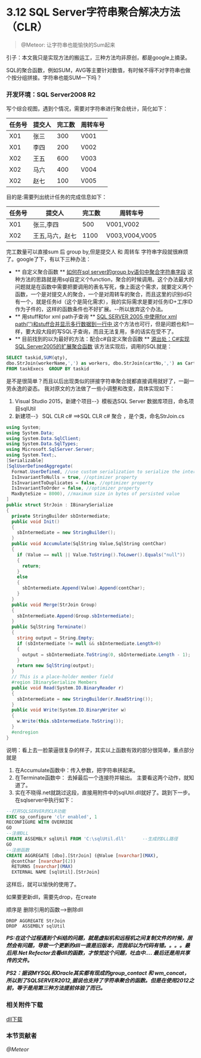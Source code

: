 # 3.12 SQL Server字符串聚合解决方法（CLR）

> @Meteor: 让字符串也能愉快的Sum起来  

引子：本文我只是实现方法的搬运工，三种方法均非原创，都是google上摘录。

SQL的聚合函数，例如SUM，AVG等主要针对数值，有时候不得不对字符串也做个按分组拼接。字符串也能SUM一下吗？

### 开发环境：SQL Server2008 R2
写个综合视图，遇到个情况，需要对字符串进行聚合统计，简化如下：

| 任务号  | 提交人  | 完工数  | 周转车号 |
| ---- | ---- | ---- | ---- |
| X01  | 张三   | 300  | V001 |
| X01  | 李四   | 200  | V002 |
| X02  | 王五   | 600  | V003 |
| X02  | 马六   | 400  | V004 |
| X02  | 赵七   | 100  | V005 |

目的是:需要列出统计任务的完成信息如下：

| 任务号  | 提交人      | 完工数  | 周转车号           |
| ---- | -------- | ---- | -------------- |
| X01  | 张三,李四    | 500  | V001,V002      |
| X02  | 王五,马六，赵七 | 1100 | V003,V004,V005 |

完工数量可以直接sum 后 group by,但是提交人 和 周转车 字符串字段就很麻烦了。google了下，有以下三种办法：

* ** 自定义聚合函数 **   [如何在sql server的group by语句中聚合字符串字段](https://zhidao.baidu.com/question/1431474448110090539.html)
  这种方法的思路就是用sql自定义个function，聚合的时候调用。这个办法最大的问题就是在函数中需要把要调用的表名写死，像上面这个需求，就要定义两个函数，一个是对提交人的聚合，一个是对周转车的聚合，而且这里的识别id只有一个，就是任务id（这个是简化需求），我的实际需求是要对任务ID+工序ID作为子件的，这样的函数条件也不好扩展。--所以放弃这个办法。
* ** 用stuff和for xml path子查询 **  [SQL SERVER 2005 中使用for xml path('')和stuff合并显示多行数据到一行中  ](http://lvmylove.blog.163.com/blog/static/207215172201511233315392/)
  这个方法也可行，但是问题也和1一样，要大段大段的写SQL子查询，而且无法复用，多的话实在受不了。
* ** 目前找到的以为最好的方法：配合c#自定义聚合函数  ** [源出处：C#实现SQL Server2005的扩展聚合函数](http://www.cnblogs.com/blues_/archive/2010/03/19/1690047.html)
  该方法实现后，调用的SQL就是：

```SQL
SELECT taskid,SUM(qty),
dbo.StrJoin(workerName,',') as workers, dbo.StrJoin(cartNo,',') as Carts 
FROM taskExecs  GROUP BY taskid
```
是不是很简单？而且以后出现类似的拼接字符串聚合就都直接调用就好了，一副一劳永逸的姿态。
我对原文的方法做了一些小调整和改变，具体实现如下：
1. Visual Studio 2015，新建个项目--》模板选SQL Server 数据库项目，命名项目sqlUtil
2. 新建项--》 SQL CLR c#  ==>SQL CLR c# 聚合  ，是个类，命名StrJoin.cs

```c#
using System;
using System.Data;
using System.Data.SqlClient;
using System.Data.SqlTypes;
using Microsoft.SqlServer.Server;
using System.Text;、
[Serializable]
[SqlUserDefinedAggregate(
  Format.UserDefined, //use custom serialization to serialize the intermediate result
  IsInvariantToNulls = true, //optimizer property
  IsInvariantToDuplicates = false, //optimizer property
  IsInvariantToOrder = false, //optimizer property
  MaxByteSize = 8000), //maximum size in bytes of persisted value
]
public struct StrJoin : IBinarySerialize
{
  private StringBuilder sbIntermediate;
  public void Init()
  {
    sbIntermediate = new StringBuilder();
  }
  public void Accumulate(SqlString Value,SqlString contChar)
  {
    if (Value == null || Value.ToString().ToLower().Equals("null"))
    {
      return;
    }
    else
    {
      sbIntermediate.Append(Value).Append(contChar);
    }
  }
  public void Merge(StrJoin Group)
  {
    sbIntermediate.Append(Group.sbIntermediate);
  }
  public SqlString Terminate()
  {
    string output = String.Empty;
    if (sbIntermediate != null && sbIntermediate.Length>0)
    {
      output = sbIntermediate.ToString(0, sbIntermediate.Length - 1);
    }
    return new SqlString(output);
  }
  // This is a place-holder member field
  #region IBinarySerialize Members
  public void Read(System.IO.BinaryReader r)
  {
    sbIntermediate = new StringBuilder(r.ReadString());
  }
  public void Write(System.IO.BinaryWriter w)
  {
    w.Write(this.sbIntermediate.ToString());
  }
  #endregion
}
```

说明：看上去一脸蒙逼很复杂的样子，其实以上函数有效的部分很简单，重点部分就是
1. 在Accumulate函数中：传入参数，把字符串拼起来。 
2. 在Terminate函数中： 去掉最后一个连接符并输出。
   主要看这两个动作，就知道了。
3. 实在不晓得.net就跳过这段，直接用附件中的sqlUtil.dll就好了。跳到下一步。
   在sqlserver中执行如下：

```SQL
--打开SQLSERVER的CLR功能
EXEC sp_configure 'clr enabled', 1
RECONFIGURE WITH OVERRIDE
GO
--注册DLL
CREATE ASSEMBLY sqlUtil FROM 'C:\sqlUtil.dll'      --生成的DLL路径
GO
--注册函数
CREATE AGGREGATE [dbo].[StrJoin] (@Value [nvarchar](MAX), 
  @contChar [nvarchar](2))
  RETURNS [nvarchar](MAX)
  EXTERNAL NAME [sqlUtil].[StrJoin]
```

这样后，就可以愉快的使用了。

如果要更新dll，需要先drop，在create

顺序是  删除引用的函数-->删除dll

    DROP AGGREGATE StrJoin
    DROP  ASSEMBLY sqlUtil

***PS:在这个过程遇到个纠结的问题，就是虚拟机和远程机之间复制文件的时候，居然会有问题，导致一个更新的dll一直是旧版本，而我却以为代码有错。。。。最后用.Net Refector去看dll的函数，才惊觉这个问题，吐血中.... 最后还是用共享传的文件。***

***PS2：据说MYSQL和Oracle其实都有现成的group_contact 和 wm_concat，所以到了SQLSERVER2012,据说也支持了字符串聚合的函数。但是在使用2012之前，等于是用第三种方法提前体验了而已。***

### 相关附件下载
<a href="./sqlUtil.dll" download>dll下载</a>

### 本节贡献者
*@Meteor*  
